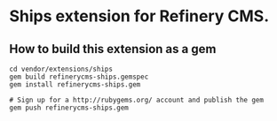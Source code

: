 # Ships extension for Refinery CMS.

## How to build this extension as a gem

    cd vendor/extensions/ships
    gem build refinerycms-ships.gemspec
    gem install refinerycms-ships.gem

    # Sign up for a http://rubygems.org/ account and publish the gem
    gem push refinerycms-ships.gem